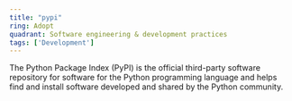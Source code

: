```yaml
---
title: "pypi"
ring: Adopt
quadrant: Software engineering & development practices
tags: ['Development']
---
```

The Python Package Index (PyPI) is the official third-party software repository for software for the Python programming language and helps find and install software developed and shared by the Python community. 
